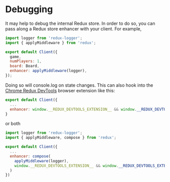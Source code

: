 # Debugging

It may help to debug the internal Redux store. In order to do so, you can
pass along a Redux store enhancer with your client. For example,

```js
import logger from 'redux-logger';
import { applyMiddleware } from 'redux';

export default Client({
  game,
  numPlayers: 1,
  board: Board,
  enhancer: applyMiddleware(logger),
});
```

Doing so will console.log on state changes. This can also hook into the [Chrome Redux DevTools](http://extension.remotedev.io/) browser extension like this:

```js
export default Client({
  ...
  enhancer: window.__REDUX_DEVTOOLS_EXTENSION__ && window.__REDUX_DEVTOOLS_EXTENSION__())
}
```

or both

```js
import logger from 'redux-logger';
import { applyMiddleware, compose } from 'redux';

export default Client({
  ...
  enhancer: compose(
    applyMiddleware(logger),
    window.__REDUX_DEVTOOLS_EXTENSION__ && window.__REDUX_DEVTOOLS_EXTENSION__())
  )
})
```
